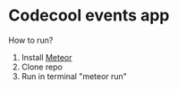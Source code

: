 # Codecool events app

How to run?
1. Install [Meteor](https://www.meteor.com/)
2. Clone repo
3. Run in terminal "meteor run"
